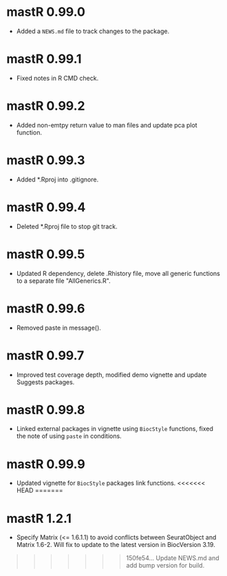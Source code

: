 # mastR 0.99.0

* Added a `NEWS.md` file to track changes to the package.

# mastR 0.99.1

* Fixed notes in R CMD check.

# mastR 0.99.2

* Added non-emtpy return value to man files and update pca plot function.

# mastR 0.99.3

* Added *.Rproj into .gitignore.

# mastR 0.99.4

* Deleted *.Rproj file to stop git track.

# mastR 0.99.5

* Updated R dependency, delete .Rhistory file, move all generic functions to a separate file "AllGenerics.R".

# mastR 0.99.6

* Removed paste in message().

# mastR 0.99.7

* Improved test coverage depth, modified demo vignette and update Suggests packages.

# mastR 0.99.8

* Linked external packages in vignette using `BiocStyle` functions, fixed the note of using `paste` in conditions.

# mastR 0.99.9

* Updated vignette for `BiocStyle` packages link functions.
<<<<<<< HEAD
=======

# mastR 1.2.1

* Specify Matrix (<= 1.6.1.1) to avoid conflicts between SeuratObject and Matrix 1.6-2. Will fix to update to the latest version in BiocVersion 3.19.
>>>>>>> 150fe54... Update NEWS.md and add bump version for build.
